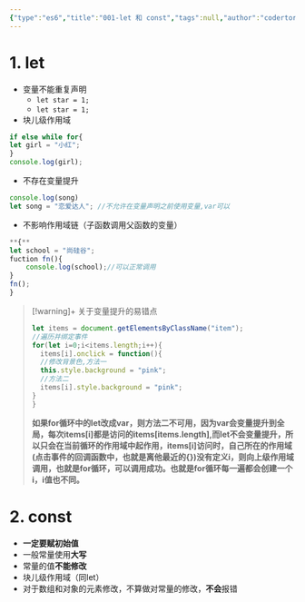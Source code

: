 ```yaml
---
{"type":"es6","title":"001-let 和 const","tags":null,"author":"codertoro","establish":"2025-04-06","update":"2025-04-06","dg-publish":true,"permalink":"/Projects/004-ES6/001-let 和 const/","dgPassFrontmatter":true,"created":"2025-04-06T15:28:00.331+08:00","updated":"2025-04-07T22:26:07.324+08:00"}
---
```


# 1. let
- 变量不能重复声明
	- `let star = 1;`
	- `let star = 1;`
- 块儿级作用域
``` js
if else while for{
let girl = "小红";
}
console.log(girl);
```
- 不存在变量提升
```js
console.log(song)
let song = "恋爱达人"; //不允许在变量声明之前使用变量,var可以
```
- 不影响作用域链（子函数调用父函数的变量）
```js
**{**
let school = "尚硅谷";
fuction fn(){
	console.log(school);//可以正常调用
}
fn();
}
```
> [!warning]+ 关于变量提升的易错点
> ``` javascript
> let items = document.getElementsByClassName("item");
> //遍历并绑定事件
> for(let i=0;i<items.length;i++){   
> 	items[i].onclick = function(){
> 	//修改背景色,方法一
> 	this.style.background = "pink";
> 	//方法二
> 	items[i].style.background = "pink"; 
> }
> }
> ```
> **如果for循环中的let改成var，则方法二不可用，因为var会变量提升到全局，每次items[i]都是访问的items[items.length],而let不会变量提升，所以只会在当前循环的作用域中起作用，items[i]访问时，自己所在的作用域(点击事件的回调函数中，也就是离他最近的{})没有定义i，则向上级作用域调用，也就是for循环，可以调用成功。也就是for循环每一遍都会创建一个i，i值也不同。**

# 2. const
- **一定要赋初始值**
- 一般常量使用**大写**
- 常量的值**不能修改**
- 块儿级作用域（同let）
- 对于数组和对象的元素修改，不算做对常量的修改，**不会**报错
